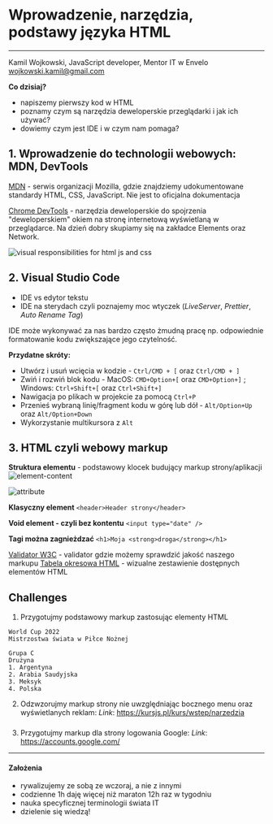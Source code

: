 # Wprowadzenie, narzędzia, podstawy języka HTML

---
Kamil Wojkowski, JavaScript developer, Mentor IT w Envelo [wojkowski.kamil@gmail.com](mailto:wojkowski.kamil@gmail.com)

**Co dzisiaj?**

- napiszemy pierwszy kod w HTML
- poznamy czym są narzędzia deweloperskie przeglądarki i jak ich używać?
- dowiemy czym jest IDE i w czym nam pomaga?


## 1. Wprowadzenie do technologii webowych: MDN, DevTools
[MDN](https://developer.mozilla.org/en-US/) - serwis organizacji Mozilla, gdzie znajdziemy udokumentowane standardy HTML, CSS, JavaScript. Nie jest to oficjalna dokumentacja

[Chrome DevTools](https://developer.chrome.com/docs/devtools/) - narzędzia deweloperskie do spojrzenia "deweloperskiem" okiem na stronę internetową wyświetlaną w przeglądarce. Na dzień dobry skupiamy się na zakładce Elements oraz Network.

![visual responsibilities for html js and css](https://qph.cf2.quoracdn.net/main-qimg-6795e6ef1ca101a38e86eee75ed1189f-lq)

## 2. Visual Studio Code

- IDE vs edytor tekstu
- IDE na sterydach czyli poznajemy moc wtyczek (*LiveServer*, *Prettier*, *Auto Rename Tag*)

IDE może wykonywać za nas bardzo często żmudną pracę np. odpowiednie formatowanie kodu zwiększające jego czytelność.

**Przydatne skróty:**

- Utwórz i usuń wcięcia w kodzie - `Ctrl/CMD + [` oraz `Ctrl/CMD + ]`
- Zwiń i rozwiń blok kodu - MacOS: `CMD+Option+[` oraz `CMD+Option+]` ; Windows: `Ctrl+Shift+[` oraz `Ctrl+Shift+]`
- Nawigacja po plikach w projekcie za pomocą `Ctrl+P`
- Przenieś wybraną linię/fragment kodu w górę lub dół - `Alt/Option+Up` oraz `Alt/Option+Down`
- Wykorzystanie multikursora z `Alt`



## 3. HTML czyli webowy markup

**Struktura elementu** - podstawowy klocek budujący markup strony/aplikacji
![element-content](https://developer.mozilla.org/en-US/docs/Learn/Getting_started_with_the_web/HTML_basics/grumpy-cat-small.png)

![attribute](https://developer.mozilla.org/en-US/docs/Learn/Getting_started_with_the_web/HTML_basics/grumpy-cat-attribute-small.png)

**Klasyczny element** `<header>Header strony</header>`

**Void element - czyli bez kontentu** `<input type="date" />`

**Tagi można zagnieżdzać** `<h1>Moja <strong>droga</strong></h1>`

[Validator W3C](https://validator.w3.org/) - validator gdzie możemy sprawdzić jakość naszego markupu
[Tabela okresowa HTML](https://codepen.io/huijing/full/wOXzNx) - wizualne zestawienie dostępnych elementów HTML

## Challenges

1. Przygotujmy podstawowy markup zastosując elementy HTML

```code
World Cup 2022
Mistrzostwa świata w Piłce Nożnej

Grupa C
Drużyna
1. Argentyna
2. Arabia Saudyjska
3. Meksyk
4. Polska

```

2. Odzwzorujmy markup strony nie uwzględniając bocznego menu oraz wyświetlanych reklam:
*Link*:   <https://kursjs.pl/kurs/wstep/narzedzia>

###

3. Przygotujmy markup dla strony logowania Google: 
*Link*: <https://accounts.google.com/>

----
#### Założenia

- rywalizujemy ze sobą ze wczoraj, a nie z innymi
- codzienne 1h daję więcej niż maraton 12h raz w tygodniu
- nauka specyficznej terminologii świata IT
- dzielenie się wiedzą!